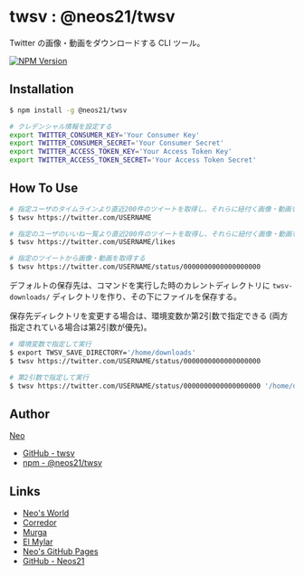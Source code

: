 # twsv : @neos21/twsv

Twitter の画像・動画をダウンロードする CLI ツール。

[![NPM Version](https://img.shields.io/npm/v/@neos21/twsv.svg)](https://www.npmjs.com/package/@neos21/twsv)


## Installation

```sh
$ npm install -g @neos21/twsv

# クレデンシャル情報を設定する
export TWITTER_CONSUMER_KEY='Your Consumer Key'
export TWITTER_CONSUMER_SECRET='Your Consumer Secret'
export TWITTER_ACCESS_TOKEN_KEY='Your Access Token Key'
export TWITTER_ACCESS_TOKEN_SECRET='Your Access Token Secret'
```


## How To Use

```sh
# 指定ユーザのタイムラインより直近200件のツイートを取得し、それらに紐付く画像・動画を取得する
$ twsv https://twitter.com/USERNAME

# 指定のユーザのいいね一覧より直近200件のツイートを取得し、それらに紐付く画像・動画を取得する
$ twsv https://twitter.com/USERNAME/likes

# 指定のツイートから画像・動画を取得する
$ twsv https://twitter.com/USERNAME/status/0000000000000000000
```

デフォルトの保存先は、コマンドを実行した時のカレントディレクトリに `twsv-downloads/` ディレクトリを作り、その下にファイルを保存する。

保存先ディレクトリを変更する場合は、環境変数か第2引数で指定できる (両方指定されている場合は第2引数が優先)。

```sh
# 環境変数で指定して実行
$ export TWSV_SAVE_DIRECTORY='/home/downloads'
$ twsv https://twitter.com/USERNAME/status/0000000000000000000

# 第2引数で指定して実行
$ twsv https://twitter.com/USERNAME/status/0000000000000000000 '/home/downloads'
```


## Author

[Neo](http://neo.s21.xrea.com/)

- [GitHub - twsv](https://github.com/Neos21/twsv)
- [npm - @neos21/twsv](https://www.npmjs.com/package/@neos21/twsv)


## Links

- [Neo's World](http://neo.s21.xrea.com/)
- [Corredor](http://neos21.hatenablog.com/)
- [Murga](http://neos21.hatenablog.jp/)
- [El Mylar](http://neos21.hateblo.jp/)
- [Neo's GitHub Pages](https://neos21.github.io/)
- [GitHub - Neos21](https://github.com/Neos21/)
